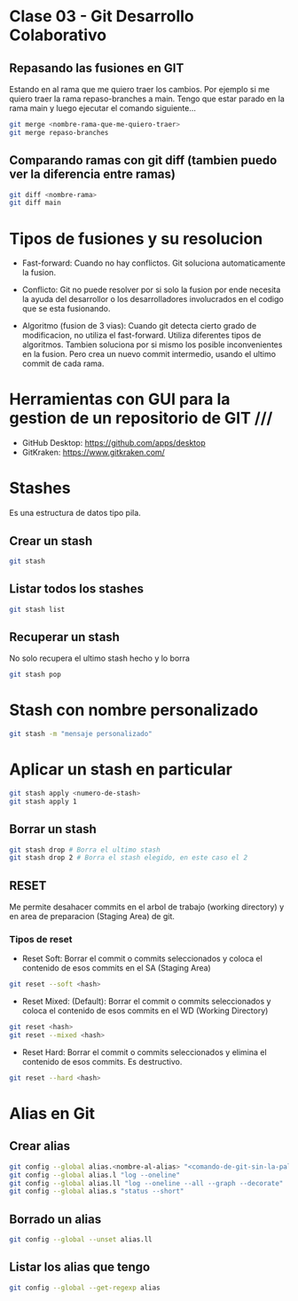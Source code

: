 # Clase 03 - Git Desarrollo Colaborativo

## Repasando las fusiones en GIT
Estando en al rama que me quiero traer los cambios. Por ejemplo si me quiero traer la rama repaso-branches a main. Tengo que estar parado en la rama main y luego ejecutar el comando siguiente...

```sh
git merge <nombre-rama-que-me-quiero-traer>
git merge repaso-branches
```

## Comparando ramas con git diff (tambien puedo ver la diferencia entre ramas)

```sh
git diff <nombre-rama>
git diff main
```

# Tipos de fusiones y su resolucion

* Fast-forward: Cuando no hay conflictos. Git soluciona automaticamente la fusion.

* Conflicto: Git no puede resolver por si solo la fusion por ende necesita la ayuda del desarrollor o los desarrolladores involucrados en el codigo que se esta fusionando.

* Algoritmo (fusion de 3 vias): Cuando git detecta cierto grado de modificacion, no utiliza el fast-forward. Utiliza diferentes tipos de algoritmos. Tambien soluciona por si mismo los posible inconvenientes en la fusion. Pero crea un nuevo commit intermedio, usando el ultimo commit de cada rama.


# Herramientas con GUI para la gestion de un repositorio de GIT ///

* GitHub Desktop: <https://github.com/apps/desktop>
* GitKraken: <https://www.gitkraken.com/>

# Stashes
Es una estructura de datos tipo pila.

## Crear un stash

```sh
git stash
```

## Listar todos los stashes

```sh 
git stash list
```

## Recuperar un stash 
No solo recupera el ultimo stash hecho y lo borra

```sh 
git stash pop
```

# Stash con nombre personalizado

```sh
git stash -m "mensaje personalizado"
```

# Aplicar un stash en particular

```sh
git stash apply <numero-de-stash>
git stash apply 1
```

## Borrar un stash 

```sh
git stash drop # Borra el ultimo stash
git stash drop 2 # Borra el stash elegido, en este caso el 2
```

## RESET
Me permite desahacer commits en el arbol de trabajo (working directory) y en area de preparacion (Staging Area) de git.

### Tipos de reset

* Reset Soft: Borrar el commit o commits seleccionados y coloca el contenido de esos commits en el SA (Staging Area)

```sh
git reset --soft <hash>
```

* Reset Mixed: (Default): Borrar el commit o commits seleccionados y coloca el contenido de esos commits en el WD (Working Directory)

```sh
git reset <hash>
git reset --mixed <hash>
```

* Reset Hard: Borrar el commit o commits seleccionados y elimina el contenido de esos commits. Es destructivo.

```sh
git reset --hard <hash>
```


# Alias en Git

## Crear alias

```sh
git config --global alias.<nombre-al-alias> "<comando-de-git-sin-la-palabra-git>"
git config --global alias.l "log --oneline"
git config --global alias.ll "log --oneline --all --graph --decorate"
git config --global alias.s "status --short"
```

## Borrado un alias

```sh
git config --global --unset alias.ll
```

## Listar los alias que tengo

```sh
git config --global --get-regexp alias
```


